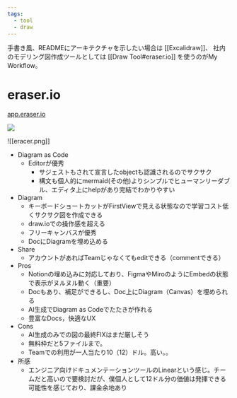 ```yaml
---
tags:
  - tool
  - draw
---
```

手書き風、READMEにアーキテクチャを示したい場合は [[Excalidraw]]、
社内のモデリング図作成ツールとしては [[Draw Tool#eraser.io]] を使うのがMy Workflow。
# eraser.io
[app.eraser.io](http://app.eraser.io/)

![](https://twitter.com/nitaking_/status/1800411639646429542)

![[eracer.png]]

- Diagram as Code
  - Editorが優秀
    - サジェストもされて宣言したobjectも認識されるのでサクサク
    - 構文も個人的にmermaid(その他)よりシンプルでヒューマンリーダブル、エディタ上にhelpがあり完結でわかりやすい
- Diagram
  - キーボードショートカットがFirstViewで見える状態なので学習コスト低くサクサク図を作成できる
  - draw.ioでの操作感を超える
  - フリーキャンバスが優秀
  - DocにDiagramを埋め込める
- Share
  - アカウントがあればTeamじゃなくてもeditできる（commentできる）
- Pros
  - Notionの埋め込みに対応しており、FigmaやMiroのようにEmbedの状態で表示がヌルヌル動く（重要）
  - Docもあり、補足ができるし、Doc上にDiagram（Canvas）を埋められる
  - AI生成でDiagram as Codeでたたきが作れる
  - 豊富なDocs，快適なUX
- Cons
  - AI生成のみでの図の最終FIXはまだ厳しそう
  - 無料枠だと5ファイルまで。
  - Teamでの利用が一人当たり10（12）ドル。高い。。
- 所感
  - エンジニア向けドキュメンテーションツールのLinearという感じ。チームだと高いので要検討だが、僕個人として12ドル分の価値は発揮できる可能性を感じており、課金余地あり